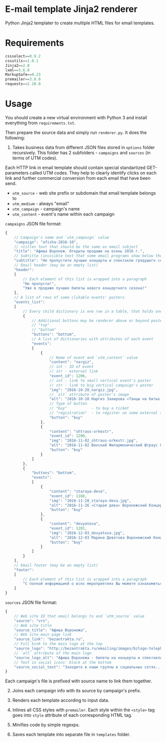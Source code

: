 # E-mail template Jinja2 renderer

Python Jinja2 templater to create multiple HTML files for email templates.

# Requirements

```python
cssselect==0.9.2
cssutils==1.0.1
Jinja2==2.8
lxml==3.6.0
MarkupSafe==0.23
premailer==3.0.0
requests==2.10.0
```

# Usage

You should create a new virtual environment with Python 3 and install everything from `requirements.txt`.

Then prepare the source data and simply run `renderer.py`. It does the following:

1. Takes business data from different JSON files stored in `options` folder recursively.
This folder has 2 subfolders - `campaigns` and `sources` (in terms of UTM codes).

Each HTTP link in email template should contain special standartized GET-parameters called UTM codes.
They help to clearly identify clicks on each link and further commercial conversion from each email that have been send.

* `utm_source`   - web site prefix or subdomain that email template belongs to
* `utm_medium`   - always "email"
* `utm_campaign` - campaign's name
* `utm_content`  - event's name within each campaign

`campaigns` JSON file format:

```js
{
    // Campaign's name and `utm_campaign` value
    "campaign": "afisha-2016-10",
    // <title> text that should be the same as email subject
    "title": "Афиша Воронеж. Открыты продажи на осень 2016 г.",
    // Subtitle (invisible text that some email programs show below the email subject) - not more than 120-140 symbols
    "subtitle": "Не пропустите лучшие концерты и спектакли грядущего сезона",
    // Email header (may be an empty list)
    "header":
    [
        // Each element of this list is wrapped into a paragraph
        "Не пропусти!",
        "Уже в продаже лучшие билеты нового концертного сезона!"
    ],
    // A list of rows of some clikable events' posters
    "events_list":
    [
        // Every child dictionary is one row in a table, that holds one or many posters of events
        {
            // Additional buttons may be renderer above or beyond posters:
            // "top"
            // "bottom"
            "buttons": "bottom",
            // A list of dictionaries with attributes of each event
            "events":
            [
                {
                    // Name of event and `utm_content` value
                    "content": "nargiz",
                    // int - ID of event
                    // str - external link
                    "event_id": 1206,
                    // int - link to small vertical event's poster
                    // str - link to big vertical campaign's poster
                    "img": "2016-10-28_nargiz.jpg",
                    // `alt` attribute of poster's image
                    "alt": "2016-10-28 Наргиз Закирова «Танцы на битых стеклах» Воронежский Концертный Зал",
                    // Type of button
                    // "buy"           - to buy a ticket
                    // "registration"  - to register on some external site
                    "button": "buy"
                },
                {
                    "content": "shtraus-orkestr",
                    "event_id": 1200,
                    "img": "2016-11-02_shtraus-orkestr.jpg",
                    "alt": "2016-11-02 Венский Филармонический Штраус Оркестр Театр Оперы и Балета",
                    "button": "buy"
                }
            ]
        },
        {
            "buttons": "bottom",
            "events":
            [
                {
                    "content": "staraya-deva",
                    "event_id": 1168,
                    "img": "2016-11-28_staraya-deva.jpg",
                    "alt": "2016-11-26 «Старая дева» Воронежский Концертный Зал",
                    "button": "buy"
                },
                {
                    "content": "devyatova",
                    "event_id": 1201,
                    "img": "2016-12-03_devyatova.jpg",
                    "alt": "2016-12-03 Марина Девятова Воронежский Концертный Зал",
                    "button": "buy"
                }
            ]
        }
    ],
    // Email footer (may be an empty list)
    "footer":
    [
        // Each element of this list is wrapped into a paragraph
        "С полной информацией о всех мероприятиях Вы можете ознакомиться на нашем сайте..."
    ]
}
```

`sources` JSON file format:

```js
{
    // Web site ID that email belongs to and `utm_source` value
    "source": "vrn",
    // Web site title
    "source_title": "Афиша Воронежа",
    // Web site main page link
    "source_link": "bezantrakta.ru",
    // Full kink to the main logo at the top
    "source_logo": "http://bezantrakta.ru/emailing/images/bzlogo-telephone.jpg",
    // `alt` attribute of the main logo
    "source_logo_alt": "Афиша Воронежа - билеты на концерты и спектакли в Воронеже",
    // Text in social icons' block at the bottom
    "source_social_text": "Заходите в наши группы в социальных сетях..."
}
```

Each campaign's file is prefixed with source name to link them together.

2. Joins each campaign info with its source by campaign's prefix.

3. Renders each template according to input data.

4. Inlines all CSS styles with `premailer`.
Each style within the `<style>` tag goes into `style` attribute of each corresponding HTML tag.

5. Minifies code by simple regexps.

6. Saves each template into separate file in `templates` folder.
